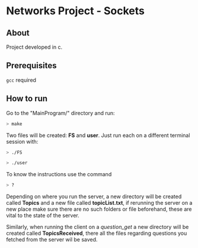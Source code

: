 # Networks Project - Sockets


## About

Project developed in c.

## Prerequisites

``gcc`` required


## How to run

Go to the "MainProgram/" directory and run:

```bash
> make
```

Two files will be created: **FS** and **user**. Just run each on a different terminal session with:

```bash
> ./FS
```

```bash
> ./user
```
To know the instructions use the command

```bash
> ?
```

Depending on where you run the server, a new directory will be created called **Topics** and a new file called **topicList.txt**, if rerunning the server on a new place make sure there are no such folders or file beforehand, these are vital to the state of the server.

Similarly, when running the client on a *question_get* a new directory will be created called **TopicsReceived**, there all the files regarding questions you fetched from the server wil be saved.
